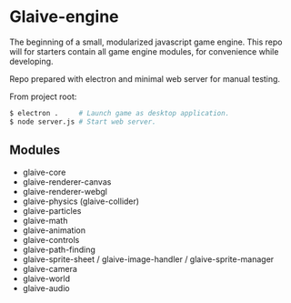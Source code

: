 # Glaive-engine
The beginning of a small, modularized javascript game engine. This repo will for
starters contain all game engine modules, for convenience while developing.

Repo prepared with electron and minimal web server for manual testing.

From project root:
``` bash
$ electron .     # Launch game as desktop application.
$ node server.js # Start web server.
```
## Modules

* glaive-core
* glaive-renderer-canvas
* glaive-renderer-webgl
* glaive-physics (glaive-collider)
* glaive-particles
* glaive-math
* glaive-animation
* glaive-controls
* glaive-path-finding
* glaive-sprite-sheet / glaive-image-handler / glaive-sprite-manager
* glaive-camera
* glaive-world
* glaive-audio
